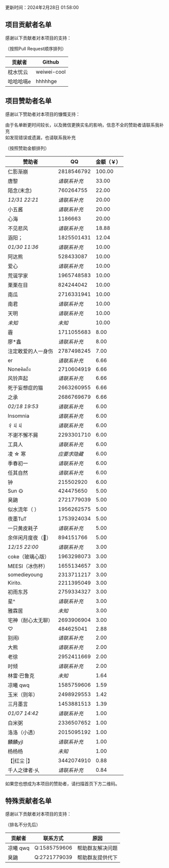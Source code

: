 更新时间：2024年2月28日 01:58:00

## 项目贡献者名单

感谢以下贡献者对本项目的支持：

（按照Pull Request顺序排列）

| 贡献者   | Github      |
|-------|-------------|
| 枕水忧云  | weiwei-cool |
| 哈哈哈嗝e | hhhhhge     |


## 项目赞助者名单

感谢以下赞助者对本项目的慷慨支持：

由于名单断更时间较长，以及微信更换实名的影响，信息不全的赞助者请联系我补充  
如发现错误或遗漏，也请联系我补充

（按照赞助金额排列）

| 赞助者           | QQ         | 金额（￥）  |
|---------------|------------|--------|
| 仁影渐崩          | 2818546792 | 100.00 |
| 唐黎            | _请联系补充_    | 33.00  |
| 陌念(末念)        | 760264755  | 22.00  |
| _12/31 22:21_ | _请联系补充_    | 20.00  |
| 小五酱           | _请联系补充_    | 20.00  |
| 心海            | 1186663    | 20.00  |
| 不见悲风          | _请联系补充_    | 18.88  |
| 涵阳；           | 1825501431 | 12.04  |
| _01/30 11:36_ | _请联系补充_    | 10.00  |
| 阿达熊           | 528433087  | 10.00  |
| 爱心            | _请联系补充_    | 10.00  |
| 荒诞学家          | 1965748583 | 10.00  |
| 栗栗在目          | 824244042  | 10.00  |
| 南瓜            | 2716331941 | 10.00  |
| 南君            | _请联系补充_    | 10.00  |
| 天明            | _请联系补充_    | 10.00  |
| _未知_          | _未知_       | 10.00  |
| 霾             | 1711055683 | 8.00   |
| 廖*鑫           | _请联系补充_    | 8.00   |
| 注定敢爱的人一身伤     | 2787498245 | 7.00   |
| er            | _请联系补充_    | 6.66   |
| Noneคิดถึง    | 2710604919 | 6.66   |
| 风铃声起          | _请联系补充_    | 6.66   |
| 死于妄想症的猫       | 2663260955 | 6.66   |
| 之承            | 2686769679 | 6.66   |
| _02/18 19:53_ | _请联系补充_    | 6.00   |
| Insomnia      | _请联系补充_    | 6.00   |
| 彳丩丩           | _请联系补充_    | 6.00   |
| 不谢不懈不屑        | 2293301710 | 6.00   |
| 工具人           | _请联系补充_    | 6.00   |
| 凌 ☆ 寒         | _应要求隐藏_    | 6.00   |
| 季春初一          | _请联系补充_    | 6.00   |
| 任其自然          | _请联系补充_    | 6.00   |
| 钟             | 215502920  | 6.00   |
| Sun 🌞        | 424475650  | 5.00   |
| 臭鼬            | 2721779039 | 5.00   |
| 似水流年（ ）       | 1956262575 | 5.00   |
| 夜墨TuT         | 1753924034 | 5.00   |
| 一只黄皮耗子        | _请联系补充_    | 5.00   |
| 余伴闲月度夜（👑）    | 894151766  | 5.00   |
| _12/15 22:00_ | _请联系补充_    | 3.00   |
| coke（玻璃心版）    | 1963298073 | 3.00   |
| MEESI（冰伤杯）    | 1655134657 | 3.00   |
| somedieyoung  | 2313711217 | 3.00   |
| Kirito.       | 2211395049 | 3.00   |
| 初雨东苏          | 2759334327 | 3.00   |
| 星^            | _请联系补充_    | 3.00   |
| 雅霖居           | _未知_       | 3.00   |
| 宅神（耐心太无聊）     | 2693906904 | 3.00   |
| ♡             | 484625041  | 2.88   |
| 别闹i           | _请联系补充_    | 2.00   |
| 大熊            | _请联系补充_    | 2.00   |
| 老徐            | 2952411669 | 2.00   |
| 时倾            | _请联系补充_    | 2.00   |
| 林雷·巴鲁克        | _未知_       | 1.64   |
| 凉曦 qwq        | 1585759606 | 1.59   |
| 玉米（则年）        | 2498929553 | 1.42   |
| 三月墨言          | 1453881513 | 1.39   |
| _01/07 14:42_ | _请联系补充_    | 1.00   |
| 白米粥           | 2336507652 | 1.00   |
| 洛洛（小透）        | 2015095192 | 1.00   |
| 麟麟yjl         | _请联系补充_    | 1.00   |
| 杨杨杨           | _未知_       | 1.00   |
| 【\|红尘 \|】     | 3442074910 | 0.88   |
| 千人之律者·乆       | _请联系补充_    | 0.84   |

  
如果您也想成为本项目的赞助者，请扫描首页下方二维码。


## 特殊贡献者名单

感谢以下贡献者对本项目的支持：

（排名不分先后）

| 贡献者    | 联系方式         | 原因       |
|--------|--------------|----------|
| 凉曦 qwq | Q:1585759606 | 帮助群友解决问题 |
| 臭鼬     | Q:2721779039 | 帮助群友提供代下 |
